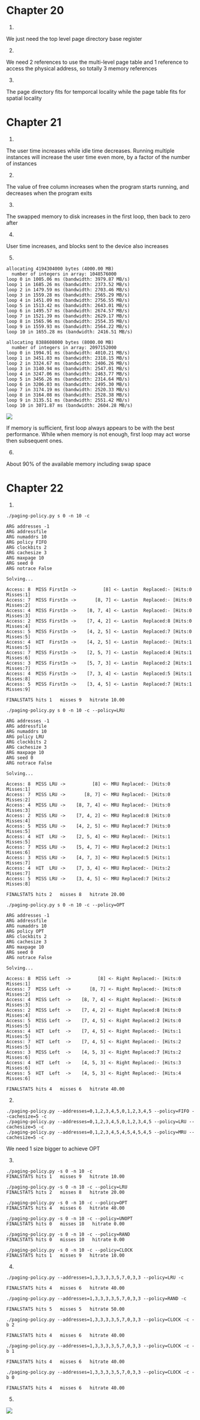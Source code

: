 # Chapter 20

1.

We just need the top level page directory base register

2.

We need 2 references to use the multi-level page table and 1 reference to access the physical address, so totally 3 memory references

3.

The page directory fits for temporcal locality while the page table fits for spatial locality

# Chapter 21

1.

The user time increases while idle time decreases. Running multiple instances will increase the user time even more, by a factor of the number of instances

2.

The value of free column increases when the program starts running, and decreases when the program exits

3.

The swapped memory to disk increases in the first loop, then back to zero after

4.

User time increases, and blocks sent to the device also increases

5.

```
allocating 4194304000 bytes (4000.00 MB)
  number of integers in array: 1048576000
loop 0 in 1005.06 ms (bandwidth: 3979.87 MB/s)
loop 1 in 1685.26 ms (bandwidth: 2373.52 MB/s)
loop 2 in 1479.59 ms (bandwidth: 2703.46 MB/s)
loop 3 in 1559.28 ms (bandwidth: 2565.29 MB/s)
loop 4 in 1451.09 ms (bandwidth: 2756.55 MB/s)
loop 5 in 1513.42 ms (bandwidth: 2643.01 MB/s)
loop 6 in 1495.57 ms (bandwidth: 2674.57 MB/s)
loop 7 in 1521.39 ms (bandwidth: 2629.17 MB/s)
loop 8 in 1565.96 ms (bandwidth: 2554.35 MB/s)
loop 9 in 1559.93 ms (bandwidth: 2564.22 MB/s)
loop 10 in 1655.28 ms (bandwidth: 2416.51 MB/s)

allocating 8388608000 bytes (8000.00 MB)
  number of integers in array: 2097152000
loop 0 in 1994.91 ms (bandwidth: 4010.21 MB/s)
loop 1 in 3451.03 ms (bandwidth: 2318.15 MB/s)
loop 2 in 3324.67 ms (bandwidth: 2406.26 MB/s)
loop 3 in 3140.94 ms (bandwidth: 2547.01 MB/s)
loop 4 in 3247.06 ms (bandwidth: 2463.77 MB/s)
loop 5 in 3456.26 ms (bandwidth: 2314.64 MB/s)
loop 6 in 3206.03 ms (bandwidth: 2495.30 MB/s)
loop 7 in 3174.19 ms (bandwidth: 2520.33 MB/s)
loop 8 in 3164.08 ms (bandwidth: 2528.38 MB/s)
loop 9 in 3135.51 ms (bandwidth: 2551.42 MB/s)
loop 10 in 3071.87 ms (bandwidth: 2604.28 MB/s)
```

![](./bandwidth.png)

If memory is sufficient, first loop always appears to be with the best performance. While when memory is not enough, first loop may act worse then subsequent ones.

6.

About 90% of the available memory including swap space

# Chapter 22

1.

```
./paging-policy.py s 0 -n 10 -c

ARG addresses -1
ARG addressfile
ARG numaddrs 10
ARG policy FIFO
ARG clockbits 2
ARG cachesize 3
ARG maxpage 10
ARG seed 0
ARG notrace False

Solving...

Access: 8  MISS FirstIn ->          [8] <- Lastin  Replaced:- [Hits:0 Misses:1]
Access: 7  MISS FirstIn ->       [8, 7] <- Lastin  Replaced:- [Hits:0 Misses:2]
Access: 4  MISS FirstIn ->    [8, 7, 4] <- Lastin  Replaced:- [Hits:0 Misses:3]
Access: 2  MISS FirstIn ->    [7, 4, 2] <- Lastin  Replaced:8 [Hits:0 Misses:4]
Access: 5  MISS FirstIn ->    [4, 2, 5] <- Lastin  Replaced:7 [Hits:0 Misses:5]
Access: 4  HIT  FirstIn ->    [4, 2, 5] <- Lastin  Replaced:- [Hits:1 Misses:5]
Access: 7  MISS FirstIn ->    [2, 5, 7] <- Lastin  Replaced:4 [Hits:1 Misses:6]
Access: 3  MISS FirstIn ->    [5, 7, 3] <- Lastin  Replaced:2 [Hits:1 Misses:7]
Access: 4  MISS FirstIn ->    [7, 3, 4] <- Lastin  Replaced:5 [Hits:1 Misses:8]
Access: 5  MISS FirstIn ->    [3, 4, 5] <- Lastin  Replaced:7 [Hits:1 Misses:9]

FINALSTATS hits 1   misses 9   hitrate 10.00

./paging-policy.py s 0 -n 10 -c --policy=LRU

ARG addresses -1
ARG addressfile
ARG numaddrs 10
ARG policy LRU
ARG clockbits 2
ARG cachesize 3
ARG maxpage 10
ARG seed 0
ARG notrace False

Solving...

Access: 8  MISS LRU ->          [8] <- MRU Replaced:- [Hits:0 Misses:1]
Access: 7  MISS LRU ->       [8, 7] <- MRU Replaced:- [Hits:0 Misses:2]
Access: 4  MISS LRU ->    [8, 7, 4] <- MRU Replaced:- [Hits:0 Misses:3]
Access: 2  MISS LRU ->    [7, 4, 2] <- MRU Replaced:8 [Hits:0 Misses:4]
Access: 5  MISS LRU ->    [4, 2, 5] <- MRU Replaced:7 [Hits:0 Misses:5]
Access: 4  HIT  LRU ->    [2, 5, 4] <- MRU Replaced:- [Hits:1 Misses:5]
Access: 7  MISS LRU ->    [5, 4, 7] <- MRU Replaced:2 [Hits:1 Misses:6]
Access: 3  MISS LRU ->    [4, 7, 3] <- MRU Replaced:5 [Hits:1 Misses:7]
Access: 4  HIT  LRU ->    [7, 3, 4] <- MRU Replaced:- [Hits:2 Misses:7]
Access: 5  MISS LRU ->    [3, 4, 5] <- MRU Replaced:7 [Hits:2 Misses:8]

FINALSTATS hits 2   misses 8   hitrate 20.00

./paging-policy.py s 0 -n 10 -c --policy=OPT

ARG addresses -1
ARG addressfile
ARG numaddrs 10
ARG policy OPT
ARG clockbits 2
ARG cachesize 3
ARG maxpage 10
ARG seed 0
ARG notrace False

Solving...

Access: 8  MISS Left  ->          [8] <- Right Replaced:- [Hits:0 Misses:1]
Access: 7  MISS Left  ->       [8, 7] <- Right Replaced:- [Hits:0 Misses:2]
Access: 4  MISS Left  ->    [8, 7, 4] <- Right Replaced:- [Hits:0 Misses:3]
Access: 2  MISS Left  ->    [7, 4, 2] <- Right Replaced:8 [Hits:0 Misses:4]
Access: 5  MISS Left  ->    [7, 4, 5] <- Right Replaced:2 [Hits:0 Misses:5]
Access: 4  HIT  Left  ->    [7, 4, 5] <- Right Replaced:- [Hits:1 Misses:5]
Access: 7  HIT  Left  ->    [7, 4, 5] <- Right Replaced:- [Hits:2 Misses:5]
Access: 3  MISS Left  ->    [4, 5, 3] <- Right Replaced:7 [Hits:2 Misses:6]
Access: 4  HIT  Left  ->    [4, 5, 3] <- Right Replaced:- [Hits:3 Misses:6]
Access: 5  HIT  Left  ->    [4, 5, 3] <- Right Replaced:- [Hits:4 Misses:6]

FINALSTATS hits 4   misses 6   hitrate 40.00

```

2.

```
./paging-policy.py --addresses=0,1,2,3,4,5,0,1,2,3,4,5 --policy=FIFO --cachesize=5 -c
./paging-policy.py --addresses=0,1,2,3,4,5,0,1,2,3,4,5 --policy=LRU --cachesize=5 -c
./paging-policy.py --addresses=0,1,2,3,4,5,4,5,4,5,4,5 --policy=MRU --cachesize=5 -c
```

We need 1 size bigger to achieve OPT

3.

```
./paging-policy.py -s 0 -n 10 -c
FINALSTATS hits 1   misses 9   hitrate 10.00

./paging-policy.py -s 0 -n 10 -c --policy=LRU
FINALSTATS hits 2   misses 8   hitrate 20.00

./paging-policy.py -s 0 -n 10 -c --policy=OPT
FINALSTATS hits 4   misses 6   hitrate 40.00

./paging-policy.py -s 0 -n 10 -c --policy=UNOPT
FINALSTATS hits 0   misses 10   hitrate 0.00

./paging-policy.py -s 0 -n 10 -c --policy=RAND
FINALSTATS hits 0   misses 10   hitrate 0.00

./paging-policy.py -s 0 -n 10 -c --policy=CLOCK
FINALSTATS hits 1   misses 9   hitrate 10.00
```

4.

```
./paging-policy.py --addresses=1,3,3,3,3,5,7,0,3,3 --policy=LRU -c

FINALSTATS hits 4   misses 6   hitrate 40.00

./paging-policy.py --addresses=1,3,3,3,3,5,7,0,3,3 --policy=RAND -c

FINALSTATS hits 5   misses 5   hitrate 50.00

./paging-policy.py --addresses=1,3,3,3,3,5,7,0,3,3 --policy=CLOCK -c -b 2

FINALSTATS hits 4   misses 6   hitrate 40.00

./paging-policy.py --addresses=1,3,3,3,3,5,7,0,3,3 --policy=CLOCK -c -b 1

FINALSTATS hits 4   misses 6   hitrate 40.00

./paging-policy.py --addresses=1,3,3,3,3,5,7,0,3,3 --policy=CLOCK -c -b 0

FINALSTATS hits 4   misses 6   hitrate 40.00
```

5.

![](./plot.png)
